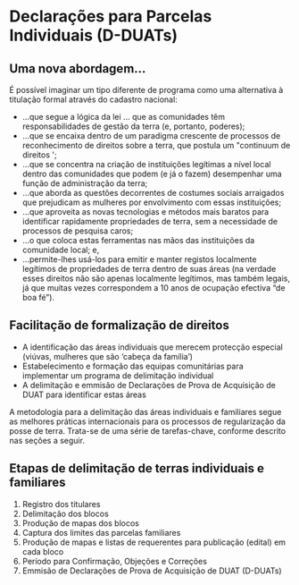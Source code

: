 # Declarações para Parcelas Individuais \(D-DUATs\)

## Uma nova abordagem...

É possível imaginar um tipo diferente de programa como uma alternativa à titulação formal através do cadastro nacional:

* ...que segue a lógica da lei ... que as comunidades têm responsabilidades de gestão da terra \(e, portanto, poderes\);
* ...que se encaixa dentro de um paradigma crescente de processos de reconhecimento de direitos sobre a terra, que postula um "continuum de direitos ';
* ...que se concentra na criação de instituições legítimas a nível local dentro das comunidades que podem \(e já o fazem\) desempenhar uma função de administração da terra;
* ...que aborda as questões decorrentes de costumes sociais arraigados que prejudicam as mulheres por envolvimento com essas instituições;
* ...que aproveita as novas tecnologias e métodos mais baratos para identificar rapidamente propriedades de terra, sem a necessidade de processos de pesquisa caros;
* ...o que coloca estas ferramentas nas mãos das instituições da comunidade local; e,
* ...permite-lhes usá-los para emitir e manter registos localmente legítimos de propriedades de terra dentro de suas áreas \(na verdade esses direitos não são apenas localmente legítimos, mas também legais, já que muitas vezes correspondem a 10 anos de ocupação efectiva “de boa fé”\).

## Facilitação de formalização de direitos

* A identificação das áreas individuais que merecem protecção especial \(viúvas, mulheres que são ‘cabeça da família’\)
* Estabelecimento e formação das equipas comunitárias para implementar um programa de delimitação individual
* A delimitação e emmisão de Declarações de Prova de Acquisição de DUAT para identificar estas áreas

A metodologia para a delimitação das áreas individuais e familiares segue as melhores práticas internacionais para os processos de regularização da posse de terra. Trata-se de uma série de tarefas-chave, conforme descrito nas seções a seguir.

## Etapas de delimitação de terras individuais e familiares

1. Registro dos titulares
2. Delimitação dos blocos
3. Produção de mapas dos blocos
4. Captura dos limites das parcelas familiares
5. Produção de mapas e listas de requerentes para publicação \(edital\) em cada bloco
6. Período para Confirmação, Objeções e Correções
7. Emmisão de Declarações de Prova de Acquisição de DUAT \(D-DUATs\)



